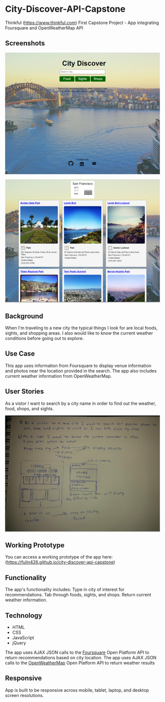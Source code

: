 # City-Discover-API-Capstone
Thinkful (https://www.thinkful.com) First Capstone Project - App integrating Foursquare and OpenWeatherMap API

## Screenshots 
![Screenshots](https://raw.githubusercontent.com/fulin426/city-discover-api-capstone/master/images/landingPage.png)

![Screenshots](https://raw.githubusercontent.com/fulin426/city-discover-api-capstone/master/images/resultsScreenshot.png)

## Background
When I'm traveling to a new city the typical things I look for are local foods, sights, and shopping areas. I also would like to know the current weather conditions before going out to explore. 

## Use Case
This app uses information from Foursquare to display venue information and photos near the location provided in the search. The app also includes current weather information from OpenWeatherMap. 

## User Stories
As a vistor I want to search by a city name in order to find out the weather, food, shops, and sights.

![User Stories](https://github.com/fulin426/city-discover-api-capstone/blob/master/images/user-stories.jpg)

## Working Prototype
You can access a working prototype of the app here: (https://fulin426.github.io/city-discover-api-capstone)

## Functionality
The app's functionality includes: Type in city of interest for recommendations. Tab through foods, sights, and shops. Return current weather information. 


## Technology
* HTML
* CSS
* JavaScript
* jQuery

The app uses AJAX JSON calls to the <a href="https://api.foursquare.com/v2/venues/explore">Foursquare</a> Open Platform API to return recommendations based on city location.
The app uses AJAX JSON calls to the <a href="https://api.openweathermap.org/data/2.5/weather?id=524901&APPID=ac32d19346bf21abaa933d02472c8ece">OpenWeatherMap</a> Open Platform API to return weather results

## Responsive
App is built to be responsive across mobile, tablet, laptop, and desktop screen resolutions.

<!-- ## Development Roadmap
This is v1.0 of the app, but future enhancements are expected to include:
* 
*  -->